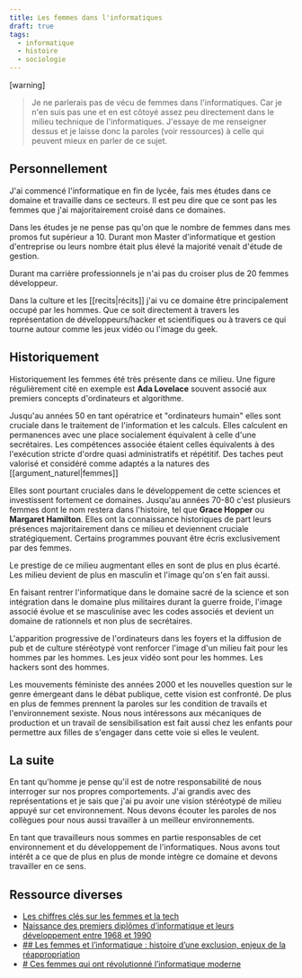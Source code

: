```yaml
---
title: Les femmes dans l'informatiques
draft: true
tags:
  - informatique
  - histoire
  - sociologie
---
```


[warning]
>Je ne parlerais pas de vécu de femmes dans l'informatiques. Car je n'en suis pas une et en est côtoyé assez peu directement dans le milieu technique de l'informatiques. J'essaye de me renseigner dessus et je laisse donc la paroles (voir ressources) à celle qui peuvent mieux en parler de ce sujet. 

## Personnellement 

J'ai commencé l'informatique en fin de lycée, fais mes études dans ce domaine et travaille dans ce secteurs. Il est peu dire que ce sont pas les femmes que j'ai majoritairement croisé dans ce domaines. 

Dans les études je ne pense pas qu'on que le nombre de femmes dans mes promos fut supérieur a 10. Durant mon Master d'informatique et gestion d'entreprise ou leurs nombre était plus élevé la majorité venait d'étude de gestion. 

Durant ma carrière professionnels je n'ai pas du croiser plus de 20 femmes développeur.

Dans la culture et les [[recits|récits]] j'ai vu ce domaine être principalement occupé par les hommes. Que ce soit directement à travers les représentation de développeurs/hacker et scientifiques ou à travers ce qui tourne autour comme les jeux vidéo ou l'image du geek.   

## Historiquement

Historiquement les femmes été très présente dans ce milieu. Une figure régulièrement cité en exemple est **Ada Lovelace** souvent associé aux premiers concepts d'ordinateurs et algorithme. 

Jusqu'au années 50 en tant opératrice et "ordinateurs humain" elles sont cruciale dans le traitement de l'information et les calculs. Elles calculent en permanences avec une place socialement équivalent à celle d'une secrétaires. Les compétences associée étaient celles équivalents à des l'exécution stricte d'ordre quasi administratifs et répétitif. Des taches peut valorisé et considéré comme adaptés a la natures des [[argument_naturel|femmes]]

Elles sont pourtant cruciales dans le développement de cette sciences et investissent fortement ce domaines. Jusqu'au années 70-80 c'est plusieurs femmes dont le nom restera dans l'histoire, tel que **Grace Hopper** ou **Margaret Hamilton**. Elles ont la connaissance historiques de part leurs présences majoritairement dans ce milieu et deviennent cruciale stratégiquement. Certains programmes pouvant être écris exclusivement par des femmes.


Le prestige de ce milieu augmentant elles en sont de plus en plus écarté. Les milieu devient de plus en masculin et l'image qu'on s'en fait aussi. 

En faisant rentrer l'informatique dans le domaine sacré de la science et son intégration dans le domaine plus militaires durant la guerre froide, l'image associé évolue et se masculinise avec les codes associés et devient un domaine de rationnels et non plus de secrétaires.

L'apparition progressive de l'ordinateurs dans les foyers et la diffusion de pub et de culture stéréotypé vont renforcer l'image d'un milieu fait pour les hommes par les hommes. Les jeux vidéo sont pour les hommes. Les hackers sont des hommes. 

Les mouvements féministe des années 2000 et les nouvelles question sur le genre émergeant dans le débat publique, cette vision est confronté. De plus en plus de femmes prennent la paroles sur les condition de travails et l'environnement sexiste. Nous nous intéressons aux mécaniques de production et un travail de sensibilisation est fait aussi chez les enfants pour permettre aux filles de s'engager dans cette voie si elles le veulent.

## La suite

En tant qu'homme je pense qu'il est de notre responsabilité de nous interroger sur nos propres comportements. J'ai grandis avec des représentations et je sais que j'ai pu avoir une vision stéréotypé de milieu appuyé sur cet environnement. Nous devons écouter les paroles de nos collègues pour nous aussi travailler à un meilleur environnements.

En tant que travailleurs nous sommes en partie responsables de cet environnement et du développement de l'informatiques. Nous avons tout intérêt a ce que de plus en plus de monde intègre ce domaine  et devons travailler en ce sens. 

##  Ressource diverses

- [Les chiffres clés sur les femmes et la tech](https://www.grandeecolenumerique.fr/le-numerique-et-les-femmes/les-chiffres-cles-sur-les-femmes-et-la-tech)
- [Naissance des premiers diplômes d’informatique et leurs développement entre 1968 et 1990](https://webtv.univ-lille.fr/video/6480/naissance-des-premiers-diplomes-d8217informatique-et-leurs-developpement-entre-1968-et-1990)
- [## Les femmes et l’informatique : histoire d’une exclusion, enjeux de la réappropriation](https://www.ritimo.org/Les-femmes-et-l-informatique-histoire-d-une-exclusion-enjeux-de-la)
- [# Ces femmes qui ont révolutionné l’informatique moderne](https://usbeketrica.com/fr/article/elles-ont-revolutionne-l-informatique-moderne)
